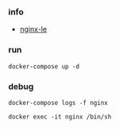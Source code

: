 ### info
- [nginx-le](https://github.com/nginx-le/nginx-le)


### run
```shell script
docker-compose up -d
```

### debug
```shell script
docker-compose logs -f nginx

docker exec -it nginx /bin/sh
```
